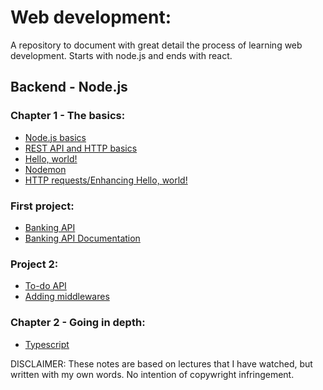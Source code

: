 # Web development:
A repository to document with great detail the process of learning web development. Starts with node.js and ends with react.

## Backend - Node.js

### Chapter 1 - The basics:
- [Node.js basics](https://github.com/FabricioBattaglia/web/tree/main/001-node.js)
- [REST API and HTTP basics](https://github.com/FabricioBattaglia/web/tree/main/002-API-rest)
- [Hello, world!](https://github.com/FabricioBattaglia/web/tree/main/003-helloworld)
- [Nodemon](https://github.com/FabricioBattaglia/web/tree/main/004-nodemon)
- [HTTP requests/Enhancing Hello, world!](https://github.com/FabricioBattaglia/web/tree/main/005-enhancing-helloworld)
  
### First project:
- [Banking API](https://github.com/FabricioBattaglia/web/tree/main/006-first-project)
- [Banking API Documentation](https://github.com/FabricioBattaglia/web/blob/main/006-first-project/APIDOC.md)

### Project 2:
- [To-do API](https://github.com/FabricioBattaglia/web/tree/main/007-to-do-API)
- [Adding middlewares](https://github.com/FabricioBattaglia/web/tree/main/008-adding-middlewares)

### Chapter 2 - Going in depth:
- [Typescript](https://github.com/FabricioBattaglia/web/tree/main/009-typescript)

DISCLAIMER: These notes are based on lectures that I have watched, but written with my own words. No intention of copywright infringement.

